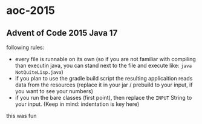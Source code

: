 # aoc-2015
## Advent of Code 2015 Java 17

following rules:
* every file is runnable on its own (so if you are not familiar with compiling than executin java, you can stand next to the file and execute like: `java NotQuiteLisp.java`)
* if you plan to use the gradle build script the resulting applicaition reads data from the resources (replace it in your jar / prebuild to your input, if you want to see your numbers)
* if you run the bare classes (first point), then replace the `INPUT` String to your input. (Keep in mind: indentation is key here)

this was fun
